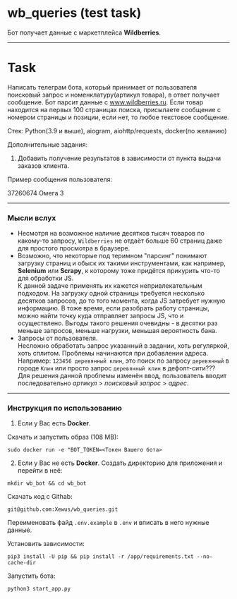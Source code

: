 # wb_queries (test task)
Бот получает данные с маркетплейса **Wildberries**.
***
# Task
Написать телеграм бота, который принимает от пользователя поисковый запрос и номенклатуру(артикул товара),  в ответ получает сообщение. Бот парсит данные с www.wildberries.ru. Если товар находится на первых 100 страницах поиска, присылаете сообщение с номером страницы и позиции, если нет, то любое текстовое сообщение. 

Стек: Python(3.9 и выше), aiogram, aiohttp/requests, docker(по желанию)

Дополнительные задания:
1) Добавить получение результатов в зависимости от пункта выдачи заказов клиента.

Пример сообщения пользователя:

37260674 Омега 3
***
### Мысли вслух
- Несмотря на возможное наличие десятков тысяч товаров по какому-то запросу, `Wildberries` не отдаёт больше 60 страниц даже для простого просмотра в браузере.
- Возможно, что некоторые под теримном "парсинг" понимают загрузку страниц и обыск их такими инструментами, как например, **Selenium** или **Scrapy**, к которому тоже придётся прикурить что-то для обработки JS.  
К данной задаче применять их кажется непривлекательным подходом. На загрузку одной страницы требуется несколько десятков запросов, до то того момента, когда JS затребует нужную информацию. В тоже время, если разобрать работу страницы, можно найти точку куда отправляет запросы JS, что и осуществлено. Выгоды такого решения очевидны - в десятки раз меньше запросов, меньше нагрузки, меньшая вероятность бана.
- Запросы от пользователя.  
Несложно обработать запрос указанный в задании, хоть регуляркой, хоть сплитом. Проблемы начинаются при добавлении адреса.  
Например: `123456 деревянный клин`, это поиск по запросу `деревянный` в городе `Клин` или  просто запрос `деревянный клин` в дефолт-сити???  
Для решения данной проблемы изменён ввод, пользователь вводит последовательно *артикул* > *поисковый запрос* > *адрес*.
***
### Инструкция по использованию

1. Если у Вас есть **Docker**.

Скачать и запустить образ (108 МВ):
```
sudo docker run -e "BOT_TOKEN=<Токен Вашего бота>
```
2. Если у Вас не есть **Docker**.
Создать директорию для приложения и перейти в неё:
```
mkdir wb_bot && cd wb_bot
```
Скачать код с Githab:
```
git@github.com:Xewus/wb_queries.git
```
Переименовать файд `.env.example` в `.env` и вписать в него нужные данные.

Установить зависимости:
```
pip3 install -U pip && pip install -r /app/requirements.txt --no-cache-dir
```
Запустить бота:
```
python3 start_app.py
```